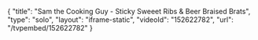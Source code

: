 {
    "title": "Sam the Cooking Guy - Sticky Sweeet Ribs & Beer Braised Brats",
    "type": "solo",
    "layout": "iframe-static",
    "videoId": "152622782",
    "url": "\/tvpembed\/152622782"
}